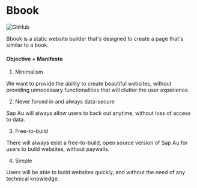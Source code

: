 # Bbook

![GitHub](https://img.shields.io/github/license/thengo1/bbook)

Bbook is a static website builder that's designed to create a page that's similar to a book.

#### Objective + Manifesto

1. Minimalism

We want to provide the ability to create beautiful websites, without providing unnecessary functionalities that will clutter the user experience.

2. Never forced in and always data-secure

Sap Au will always allow users to back out anytime, without loss of access to data.

3. Free-to-build

There will always exist a free-to-build, open source version of Sap Au for users to build websites, without paywalls. 

4. Simple

Users will be able to build websites quickly, and without the need of any technical knowledge. 
